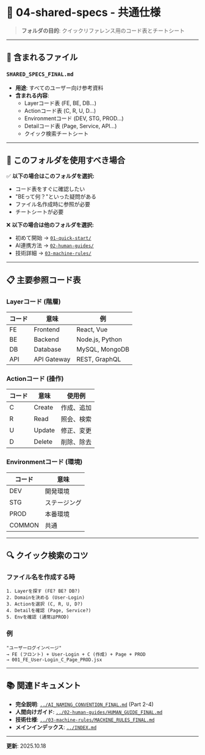 # 📁 04-shared-specs - 共通仕様

> **フォルダの目的**: クイックリファレンス用のコード表とチートシート

---

## 📄 含まれるファイル

### `SHARED_SPECS_FINAL.md`
- **用途**: すべてのユーザー向け参考資料
- **含まれる内容**:
  - Layerコード表 (FE, BE, DB...)
  - Actionコード表 (C, R, U, D...)
  - Environmentコード (DEV, STG, PROD...)
  - Detailコード表 (Page, Service, API...)
  - クイック検索チートシート

---

## 🎯 このフォルダを使用すべき場合

✅ **以下の場合はこのフォルダを選択:**
- コード表をすぐに確認したい
- "BEって何？"といった疑問がある
- ファイル名作成時に参照が必要
- チートシートが必要

❌ **以下の場合は他のフォルダを選択:**
- 初めて開始 → [`01-quick-start/`](../01-quick-start/)
- AI連携方法 → [`02-human-guides/`](../02-human-guides/)
- 技術詳細 → [`03-machine-rules/`](../03-machine-rules/)

---

## 📋 主要参照コード表

### Layerコード (階層)
| コード | 意味 | 例 |
|------|------|------|
| FE | Frontend | React, Vue |
| BE | Backend | Node.js, Python |
| DB | Database | MySQL, MongoDB |
| API | API Gateway | REST, GraphQL |

### Actionコード (操作)
| コード | 意味 | 使用例 |
|------|------|--------|
| C | Create | 作成、追加 |
| R | Read | 照会、検索 |
| U | Update | 修正、変更 |
| D | Delete | 削除、除去 |

### Environmentコード (環境)
| コード | 意味 |
|------|------|
| DEV | 開発環境 |
| STG | ステージング |
| PROD | 本番環境 |
| COMMON | 共通 |

---

## 🔍 クイック検索のコツ

### ファイル名を作成する時
```
1. Layerを探す (FE? BE? DB?)
2. Domainを決める (User-Login)
3. Actionを選択 (C, R, U, D?)
4. Detailを確認 (Page, Service?)
5. Envを確認 (通常はPROD)
```

### 例
```
"ユーザーログインページ"
→ FE (フロント) + User-Login + C (作成) + Page + PROD
→ 001_FE_User-Login_C_Page_PROD.jsx
```

---

## 📚 関連ドキュメント

- **完全説明**: [`../AI_NAMING_CONVENTION_FINAL.md`](../AI_NAMING_CONVENTION_FINAL.md) (Part 2-4)
- **人間向けガイド**: [`../02-human-guides/HUMAN_GUIDE_FINAL.md`](../02-human-guides/HUMAN_GUIDE_FINAL.md)
- **技術仕様**: [`../03-machine-rules/MACHINE_RULES_FINAL.md`](../03-machine-rules/MACHINE_RULES_FINAL.md)
- **メインインデックス**: [`../INDEX.md`](../INDEX.md)

---

**更新**: 2025.10.18
